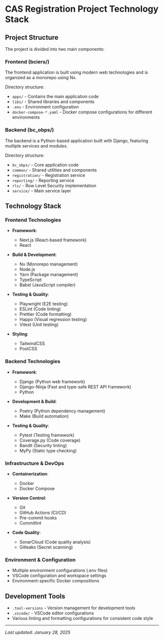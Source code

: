# CAS Registration Project Technology Stack

## Project Structure

The project is divided into two main components:

### Frontend (bciers/)
The frontend application is built using modern web technologies and is organized as a monorepo using Nx.

Directory structure:
- `apps/` - Contains the main application code
- `libs/` - Shared libraries and components
- `.env` - Environment configuration
- `docker-compose-*.yaml` - Docker compose configurations for different environments

### Backend (bc_obps/)
The backend is a Python-based application built with Django, featuring multiple services and modules.

Directory structure:
- `bc_obps/` - Core application code
- `common/` - Shared utilities and components
- `registration/` - Registration service
- `reporting/` - Reporting service
- `rls/` - Row Level Security implementation
- `service/` - Main service layer

## Technology Stack

### Frontend Technologies
- **Framework**: 
  - Next.js (React-based framework)
  - React

- **Build & Development**:
  - Nx (Monorepo management)
  - Node.js
  - Yarn (Package management)
  - TypeScript
  - Babel (JavaScript compiler)

- **Testing & Quality**:
  - Playwright (E2E testing)
  - ESLint (Code linting)
  - Prettier (Code formatting)
  - Happo (Visual regression testing)
  - Vitest (Unit testing)

- **Styling**:
  - TailwindCSS
  - PostCSS

### Backend Technologies
- **Framework**:
  - Django (Python web framework)
  - Django-Ninja (Fast and type-safe REST API framework)
  - Python

- **Development & Build**:
  - Poetry (Python dependency management)
  - Make (Build automation)

- **Testing & Quality**:
  - Pytest (Testing framework)
  - Coverage.py (Code coverage)
  - Bandit (Security linting)
  - MyPy (Static type checking)

### Infrastructure & DevOps
- **Containerization**:
  - Docker
  - Docker Compose

- **Version Control**:
  - Git
  - GitHub Actions (CI/CD)
  - Pre-commit hooks
  - Commitlint

- **Code Quality**:
  - SonarCloud (Code quality analysis)
  - Gitleaks (Secret scanning)

### Environment & Configuration
- Multiple environment configurations (.env files)
- VSCode configuration and workspace settings
- Environment-specific Docker compositions

## Development Tools
- `.tool-versions` - Version management for development tools
- `.vscode/` - VSCode editor configurations
- Various linting and formatting configurations for consistent code style

---
*Last updated: January 28, 2025*
